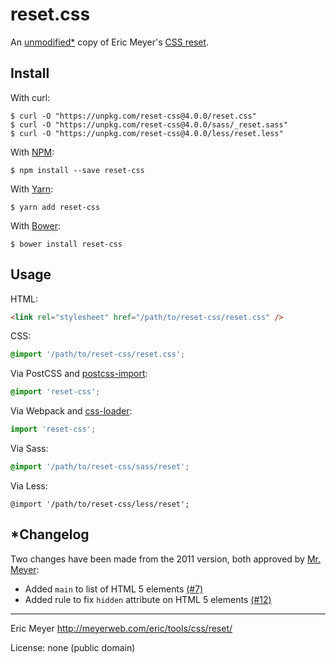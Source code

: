 # reset.css

An [unmodified\*](#changelog) copy of Eric Meyer's [CSS reset](https://meyerweb.com/eric/tools/css/reset/).

## Install

With curl:

```command
$ curl -O "https://unpkg.com/reset-css@4.0.0/reset.css"
$ curl -O "https://unpkg.com/reset-css@4.0.0/sass/_reset.sass"
$ curl -O "https://unpkg.com/reset-css@4.0.0/less/reset.less"
```

With [NPM](http://npmjs.com):

```command
$ npm install --save reset-css
```

With [Yarn](https://yarnpkg.com):

```command
$ yarn add reset-css
```

With [Bower](http://bower.io):

```command
$ bower install reset-css
```

## Usage

HTML:

```html
<link rel="stylesheet" href="/path/to/reset-css/reset.css" />
```

CSS:

```css
@import '/path/to/reset-css/reset.css';
```

Via PostCSS and [postcss-import](https://github.com/postcss/postcss-import):

```css
@import 'reset-css';
```

Via Webpack and [css-loader](https://github.com/webpack-contrib/css-loader):

```js
import 'reset-css';
```

Via Sass:

```scss
@import '/path/to/reset-css/sass/reset';
```

Via Less:

```less
@import '/path/to/reset-css/less/reset';
```

## \*Changelog

Two changes have been made from the 2011 version, both approved by [Mr. Meyer](https://github.com/meyerweb):

- Added `main` to list of HTML 5 elements [(#7)](https://github.com/shannonmoeller/reset-css/pull/7#issuecomment-233969617)
- Added rule to fix `hidden` attribute on HTML 5 elements [(#12)](https://github.com/shannonmoeller/reset-css/issues/12#issuecomment-372821712)

----

Eric Meyer http://meyerweb.com/eric/tools/css/reset/

License: none (public domain)
